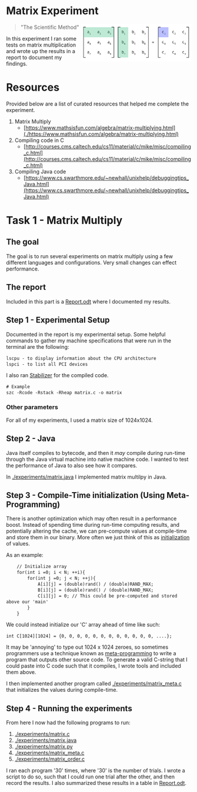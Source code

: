 # Matrix Experiment

<img align="right" width="300px" src="./media/header.png">

> "The Scientific Method"

In this experiment I ran some tests on matrix multiplication and wrote up the results in a report to document my findings. 

# Resources 

Provided below are a list of curated resources that helped me complete the experiment. 

1. Matrix Multiply
	- [https://www.mathsisfun.com/algebra/matrix-multiplying.html](./https://www.mathsisfun.com/algebra/matrix-multiplying.html)
2. Compiling code in C
	- [http://courses.cms.caltech.edu/cs11/material/c/mike/misc/compiling_c.html](http://courses.cms.caltech.edu/cs11/material/c/mike/misc/compiling_c.html)
3. Compiling Java code
	- [https://www.cs.swarthmore.edu/~newhall/unixhelp/debuggingtips_Java.html](https://www.cs.swarthmore.edu/~newhall/unixhelp/debuggingtips_Java.html)

# Task 1 - Matrix Multiply

## The goal

The goal is to run several experiments on matrix multiply using a few different languages and configurations. Very small changes can effect performance.

## The report

Included in this part is a [Report.odt](./Report.odt) where I documented my results. 

## Step 1 - Experimental Setup 

Documented in the report is my experimental setup. Some helpful commands to gather my machine specifications that were run in the terminal are the following:

```
lscpu - to display information about the CPU architecture
lspci - to list all PCI devices
```

I also ran [Stabilizer](./https://github.com/ccurtsinger/stabilizer) for the compiled code. 

```
# Example
szc -Rcode -Rstack -Rheap matrix.c -o matrix
```

### Other parameters

For all of my experiments, I used a matrix size of 1024x1024. 

## Step 2 - Java

Java itself compiles to bytecode, and then it *may* compile during run-time through the Java virtual machine into native machine code. I wanted to test the performance of Java to also see how it compares.

In [./experiments/matrix.java](./experiments/matrix.java) I implemented matrix multilpy in Java. 

## Step 3 - Compile-Time initialization (Using Meta-Programming)

There is another optimization which may often result in a performance boost. Instead of spending time during run-time computing results, and potentially altering the cache, we can pre-compute values at compile-time and store them in our binary. More often we just think of this as [initialization](https://webhome.phy.duke.edu/~rgb/General/c_book/c_book/chapter6/initialization.html) of values.

As an example:

```
    // Initialize array
    for(int i =0; i < N; ++i){
        for(int j =0; j < N; ++j){
            A[i][j] = (double)rand() / (double)RAND_MAX;
            B[i][j] = (double)rand() / (double)RAND_MAX;
            C[i][j] = 0; // This could be pre-computed and stored above our 'main'
        }
    }
```

We could instead initialize our 'C' array ahead of time like such:

```
int C[1024][1024] = {0, 0, 0, 0, 0, 0, 0, 0, 0, 0, 0, 0, ....};
```

It may be 'annoying' to type out 1024 x 1024 zeroes, so sometimes programmers use a technique known as [meta-programming](https://cs.lmu.edu/~ray/notes/metaprogramming/) to write a program that outputs other source code. To generate a valid C-string that I could paste into C code such that it compiles, I wrote tools and included them above.

I then implemented another program called [./experiments/matrix_meta.c](./experiments/matrix_meta.c) that initializes the values during compile-time.

## Step 4 - Running the experiments

From here I now had the following programs to run:

1. [./experiments/matrix.c](./experiments/matrix.c)	
2. [./experiments/matrix.java](./experiments/matrix.java)	
3. [./experiments/matrix.py](./experiments/matrix.py)	
4. [./experiments/matrix_meta.c](./experiments/matrix_meta.c)	
5. [./experiments/matrix_order.c](./experiments/matrix_order.c)

I ran each program '30' times, where '30' is the number of trials. I wrote a script to do so, such that I could run one trial after the other, and then record the results. I also summarized these results in a table in [Report.odt](./Report.odt).
